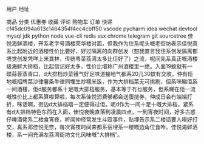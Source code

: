 用户
地址
<!-- 店铺 -->
商品
分类
优惠券
收藏
评论
购物车
订单
快递
cf45dc094a613c1464354f4ec4cbff50
vscode
pycharm
idea
wechat devtool
mysql
jdk
python
node
vue-cli
redis
ssx
chrome
telegram
git
sourcetree
佳悦海鲜酒楼，开系老字号酒楼荣华楼对面，但我作为住系呢头嘅老街坊表示佳悦真系比起附近的酒楼性价比要好，好过隔离的向群创发（恕我直言我住系创发隔离都唔觉创发凭咩上米其林，传统粤菜荔湾太多比佢好了）之流，呢间先系真正嘅酒楼级海鲜大排档，比起信记好太多，性价比堪称广州酒楼里一绝。入面19蚊就有一碟蒜蓉蒸青口，d大排档炒菜镬气好足味道接地气都系20几30蚊有交收，仲有佢地嘅招牌菜沙律薯条牛律同埋生炒糯米饭，作为大排档菜无可挑剔，但系咪睇佢系一间酒楼，佢d服务都系十足嘅大排档服务，基本等于冇乜服务，但系睇在佢一流嘅性价比上都系算啦算啦，每次系佳悦消费够都会送蛋挞券，仲成日会冇端端打折，咪话啊，街边d大排档唔一定便得过佢。呢d作为一间十足十嘅大排档，紧系有d大排档特色东西在入面，佳悦夜晚直落到凌晨四点，一到宵夜时间，好多古惑仔啤酒佬系二楼食宵夜，听闻仲经常发生斗殴事件，贴埋告示系二楼话要人唔好打交，真系邓佳悦无奈，每次宵夜时间来都系宿埋系一楼嘅边角位食咋。佳悦海鲜酒楼，系一间充满左荔湾街坊文化风味嘅“大排档”。